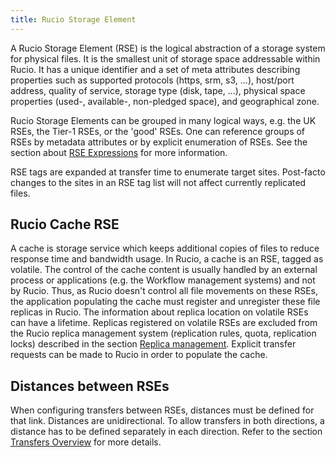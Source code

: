 ```yaml
---
title: Rucio Storage Element
---
```


A Rucio Storage Element (RSE) is the logical abstraction of a storage system for
physical files. It is the smallest unit of storage space addressable within
Rucio. It has a unique identifier and a set of meta attributes describing
properties such as supported protocols (https, srm, s3, \...), host/port
address, quality of service, storage type (disk, tape, \...), physical space
properties (used-, available-, non-pledged space), and geographical zone.

Rucio Storage Elements can be grouped in many logical ways, e.g. the UK RSEs,
the Tier-1 RSEs, or the 'good' RSEs. One can reference groups of RSEs by
metadata attributes or by explicit enumeration of RSEs. See the section about
[RSE Expressions](rse_expressions.md) for more information.

RSE tags are expanded at transfer time to enumerate target sites.  Post-facto
changes to the sites in an RSE tag list will not affect currently replicated
files.

## Rucio Cache RSE

A cache is storage service which keeps additional copies of files to reduce
response time and bandwidth usage. In Rucio, a cache is an RSE, tagged as
volatile. The control of the cache content is usually handled by an external
process or applications (e.g. the Workflow management systems) and not by
Rucio. Thus, as Rucio doesn't control all file movements on these RSEs, the
application populating the cache must register and unregister these file
replicas in Rucio. The information about replica location on volatile RSEs can
have a lifetime. Replicas registered on volatile RSEs are excluded from the
Rucio replica management system (replication rules, quota, replication locks)
described in the section [Replica management](replica_management.md). Explicit
transfer requests can be made to Rucio in order to populate the cache.

## Distances between RSEs

When configuring transfers between RSEs, distances must be defined for that link.
Distances are unidirectional. To allow transfers in both directions, a distance
has to be defined separately in each direction. Refer to the section
[Transfers Overview](transfers/transfers_overview.md) for more details.
